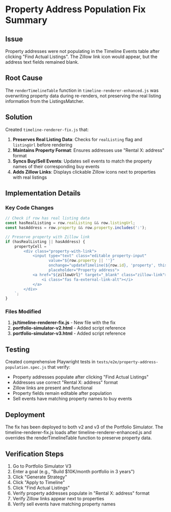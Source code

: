 # Property Address Population Fix Summary

## Issue
Property addresses were not populating in the Timeline Events table after clicking "Find Actual Listings". The Zillow link icon would appear, but the address text fields remained blank.

## Root Cause
The `renderTimelineTable` function in `timeline-renderer-enhanced.js` was overwriting property data during re-renders, not preserving the real listing information from the ListingsMatcher.

## Solution
Created `timeline-renderer-fix.js` that:

1. **Preserves Real Listing Data**: Checks for `realListing` flag and `listingUrl` before rendering
2. **Maintains Property Format**: Ensures addresses use "Rental X: address" format
3. **Syncs Buy/Sell Events**: Updates sell events to match the property names of their corresponding buy events
4. **Adds Zillow Links**: Displays clickable Zillow icons next to properties with real listings

## Implementation Details

### Key Code Changes
```javascript
// Check if row has real listing data
const hasRealListing = row.realListing && row.listingUrl;
const hasAddress = row.property && row.property.includes(':');

// Preserve property with Zillow link
if (hasRealListing || hasAddress) {
    propertyCell = `
        <div class="property-with-link">
            <input type="text" class="editable property-input" 
                   value="${row.property || ''}" 
                   onchange="updateTimeline(${row.id}, 'property', this.value)"
                   placeholder="Property address">
            <a href="${zillowUrl}" target="_blank" class="zillow-link">
                <i class="fas fa-external-link-alt"></i>
            </a>
        </div>
    `;
}
```

### Files Modified
1. **js/timeline-renderer-fix.js** - New file with the fix
2. **portfolio-simulator-v2.html** - Added script reference
3. **portfolio-simulator-v3.html** - Added script reference

## Testing
Created comprehensive Playwright tests in `tests/e2e/property-address-population.spec.js` that verify:
- Property addresses populate after clicking "Find Actual Listings"
- Addresses use correct "Rental X: address" format
- Zillow links are present and functional
- Property fields remain editable after population
- Sell events have matching property names to buy events

## Deployment
The fix has been deployed to both v2 and v3 of the Portfolio Simulator. The timeline-renderer-fix.js loads after timeline-renderer-enhanced.js and overrides the renderTimelineTable function to preserve property data.

## Verification Steps
1. Go to Portfolio Simulator V3
2. Enter a goal (e.g., "Build $10K/month portfolio in 3 years")
3. Click "Generate Strategy"
4. Click "Apply to Timeline"
5. Click "Find Actual Listings"
6. Verify property addresses populate in "Rental X: address" format
7. Verify Zillow links appear next to properties
8. Verify sell events have matching property names